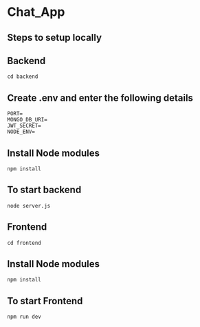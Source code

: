 # Chat_App
## Steps to setup locally
## Backend
```
cd backend
```
## Create .env and enter the following details
```
PORT=
MONGO_DB_URI=
JWT_SECRET=
NODE_ENV=
```
## Install Node modules
```
npm install
```
## To start backend
```
node server.js
```

## Frontend
```
cd frontend
```
## Install Node modules
```
npm install
```
## To start Frontend
```
npm run dev
```

